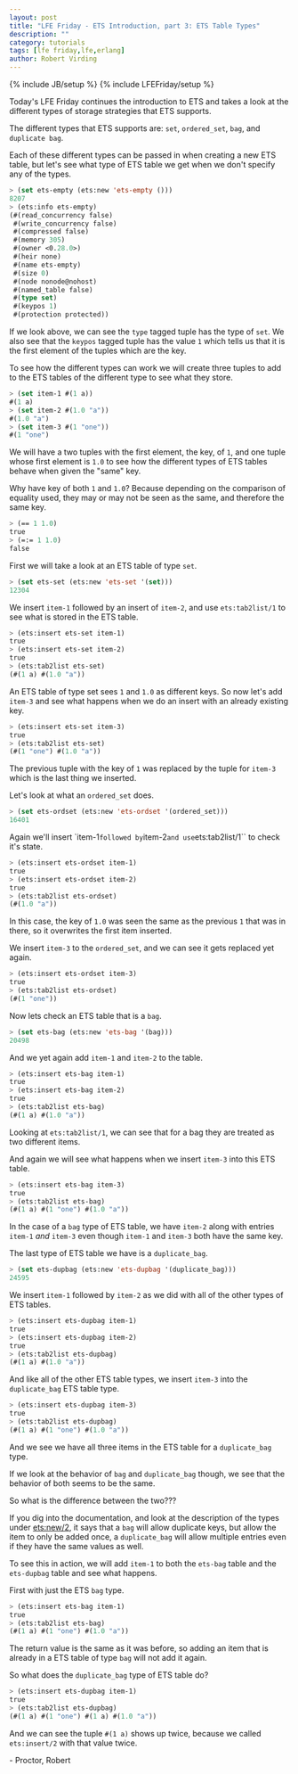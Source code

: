```yaml
---
layout: post
title: "LFE Friday - ETS Introduction, part 3: ETS Table Types"
description: ""
category: tutorials
tags: [lfe friday,lfe,erlang]
author: Robert Virding
---
```

{% include JB/setup %}
{% include LFEFriday/setup %}

Today's LFE Friday continues the introduction to ETS and takes a look at the different types of storage strategies that ETS supports.

The different types that ETS supports are: ``set``, ``ordered_set``, ``bag``, and ``duplicate bag``.

Each of these different types can be passed in when creating a new ETS table, but let's see what type of ETS table we get when we don't specify any of the types.

```lisp
> (set ets-empty (ets:new 'ets-empty ()))
8207
> (ets:info ets-empty)
(#(read_concurrency false)
 #(write_concurrency false)
 #(compressed false)
 #(memory 305)
 #(owner <0.28.0>)
 #(heir none)
 #(name ets-empty)
 #(size 0)
 #(node nonode@nohost)
 #(named_table false)
 #(type set)
 #(keypos 1)
 #(protection protected))
```

If we look above, we can see the ``type`` tagged tuple has the type of ``set``. We also see that the ``keypos`` tagged tuple has the value ``1`` which tells us that it is the first element of the tuples which are the key.

To see how the different types can work we will create three tuples to add to the ETS tables of the different type to see what they store.

```lisp
> (set item-1 #(1 a))
#(1 a)
> (set item-2 #(1.0 "a"))
#(1.0 "a")
> (set item-3 #(1 "one"))
#(1 "one")
```

We will have a two tuples with the first element, the key, of ``1``, and one tuple whose first element is ``1.0`` to see how the different types of ETS tables behave when given the "same" key.

Why have key of both ``1`` and ``1.0``?  Because depending on the comparison of equality used, they may or may not be seen as the same, and therefore the same key.

```lisp
> (== 1 1.0)
true
> (=:= 1 1.0)
false
```

First we will take a look at an ETS table of type ``set``.

```lisp
> (set ets-set (ets:new 'ets-set '(set)))
12304
```

We insert ``item-1`` followed by an insert of ``item-2``, and use ``ets:tab2list/1`` to see what is stored in the ETS table.

```lisp
> (ets:insert ets-set item-1)
true
> (ets:insert ets-set item-2)
true
> (ets:tab2list ets-set)
(#(1 a) #(1.0 "a"))
```

An ETS table of type set sees ``1`` and ``1.0`` as different keys.  So now let's add ``item-3`` and see what happens when we do an insert with an already existing key.

```lisp
> (ets:insert ets-set item-3)
true
> (ets:tab2list ets-set)
(#(1 "one") #(1.0 "a"))
```

The previous tuple with the key of ``1`` was replaced by the tuple for ``item-3`` which is the last thing we inserted.

Let's look at what an ``ordered_set`` does.

```lisp
> (set ets-ordset (ets:new 'ets-ordset '(ordered_set)))
16401
```

Again we'll insert `item-1`` followed by ``item-2`` and use ``ets:tab2list/1`` to check it's state.

```lisp
> (ets:insert ets-ordset item-1)
true
> (ets:insert ets-ordset item-2)
true
> (ets:tab2list ets-ordset)
(#(1.0 "a"))
```

In this case, the key of ``1.0`` was seen the same as the previous ``1`` that was in there, so it overwrites the first item inserted.

We insert ``item-3`` to the ``ordered_set``, and we can see it gets replaced yet again.

```lisp
> (ets:insert ets-ordset item-3)
true
> (ets:tab2list ets-ordset)
(#(1 "one"))
```

Now lets check an ETS table that is a ``bag``.

```lisp
> (set ets-bag (ets:new 'ets-bag '(bag)))
20498
```

And we yet again add ``item-1`` and ``item-2`` to the table.

```lisp
> (ets:insert ets-bag item-1)
true
> (ets:insert ets-bag item-2)
true
> (ets:tab2list ets-bag)
(#(1 a) #(1.0 "a"))
```

Looking at ``ets:tab2list/1``, we can see that for a bag they are treated as two different items.

And again we will see what happens when we insert ``item-3`` into this ETS table.

```lisp
> (ets:insert ets-bag item-3)
true
> (ets:tab2list ets-bag)
(#(1 a) #(1 "one") #(1.0 "a"))
```

In the case of a ``bag`` type of ETS table, we have ``item-2`` along with entries ``item-1`` *and* ``item-3`` even though ``item-1`` and ``item-3`` both have the same key.

The last type of ETS table we have is a ``duplicate_bag``.

```lisp
> (set ets-dupbag (ets:new 'ets-dupbag '(duplicate_bag)))
24595
```

We insert ``item-1`` followed by ``item-2`` as we did with all of the other types of ETS tables.

```lisp
> (ets:insert ets-dupbag item-1)
true
> (ets:insert ets-dupbag item-2)
true
> (ets:tab2list ets-dupbag)
(#(1 a) #(1.0 "a"))
```

And like all of the other ETS table types, we insert ``item-3`` into the `duplicate_bag` ETS table type.

```lisp
> (ets:insert ets-dupbag item-3)
true
> (ets:tab2list ets-dupbag)
(#(1 a) #(1 "one") #(1.0 "a"))
```

And we see we have all three items in the ETS table for a ``duplicate_bag`` type.

If we look at the behavior of ``bag`` and ``duplicate_bag`` though, we see that the behavior of both seems to be the same.

So what is the difference between the two???

If you dig into the documentation, and look at the description of the types under [ets:new/2](http://erlang.org/doc/man/ets.html#new-2), it says that a ``bag`` will allow duplicate keys, but allow the item to only be added once, a ``duplicate_bag`` will allow multiple entries even if they have the same values as well.

To see this in action, we will add ``item-1`` to both the ``ets-bag`` table and the ``ets-dupbag`` table and see what happens.

First with just the ETS ``bag`` type.

```lisp
> (ets:insert ets-bag item-1)
true
> (ets:tab2list ets-bag)
(#(1 a) #(1 "one") #(1.0 "a"))
```

The return value is the same as it was before, so adding an item that is already in a ETS table of type ``bag`` will not add it again.

So what does the ``duplicate_bag`` type of ETS table do?

```lisp
> (ets:insert ets-dupbag item-1)
true
> (ets:tab2list ets-dupbag)
(#(1 a) #(1 "one") #(1 a) #(1.0 "a"))
```

And we can see the tuple ``#(1 a)`` shows up twice, because we called ``ets:insert/2`` with that value twice.

\- Proctor, Robert
